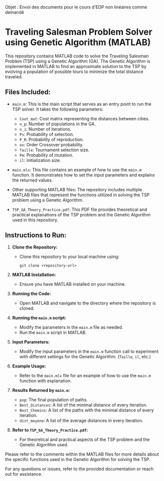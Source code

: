 Objet : Envoi des documents pour le cours d'EDP non linéaires comme demandé

# Traveling Salesman Problem Solver using Genetic Algorithm (MATLAB)

This repository contains MATLAB code to solve the Traveling Salesman Problem (TSP) using a Genetic Algorithm (GA). The Genetic Algorithm is implemented in MATLAB to find an approximate solution to the TSP by evolving a population of possible tours to minimize the total distance traveled.

## Files Included:

- `main.m`: This is the main script that serves as an entry point to run the TSP solver. It takes the following parameters:
  - `Cout_mat`: Cost matrix representing the distances between cities.
  - `n_p`: Number of populations in the GA.
  - `n_i`: Number of iterations.
  - `Ps`: Probability of selection.
  - `P_R`: Probability of reproduction.
  - `ox`: Order Crossover probability.
  - `Taille`: Tournament selection size.
  - `Pm`: Probability of mutation.
  - `il`: Initialization size.

- `main.mlx`: This file contains an example of how to use the `main.m` function. It demonstrates how to set the input parameters and explains the returned values.

- Other supporting MATLAB files: The repository includes multiple MATLAB files that represent the functions utilized in solving the TSP problem using a Genetic Algorithm.

- `TSP_GA_Theory_Practice.pdf`: This PDF file provides theoretical and practical explanations of the TSP problem and the Genetic Algorithm used in this repository.

## Instructions to Run:

1. **Clone the Repository:**
   - Clone this repository to your local machine using:
     ```
     git clone <repository-url>
     ```

2. **MATLAB Installation:**
   - Ensure you have MATLAB installed on your machine.

3. **Running the Code:**
   - Open MATLAB and navigate to the directory where the repository is cloned.

4. **Running the `main.m` script:**
   - Modify the parameters in the `main.m` file as needed.
   - Run the `main.m` script in MATLAB.

5. **Input Parameters:**
   - Modify the input parameters in the `main.m` function call to experiment with different settings for the Genetic Algorithm. (`Taille`, `il`, etc.)

6. **Example Usage:**
   - Refer to the `main.mlx` file for an example of how to use the `main.m` function with explanation.

7. **Results Returned by `main.m`:**
   - `pop`: The final population of paths.
   - `Best_Distances`: A list of the minimal distance of every iteration.
   - `Best_Chemins`: A list of the paths with the minimal distance of every iteration.
   - `dist_moyene`: A list of the average distances in every iteration.

8. **Refer to `TSP_GA_Theory_Practice.pdf`:**
   - For theoretical and practical aspects of the TSP problem and the Genetic Algorithm used.

Please refer to the comments within the MATLAB files for more details about the specific functions used in the Genetic Algorithm for solving the TSP.

For any questions or issues, refer to the provided documentation or reach out for assistance.
